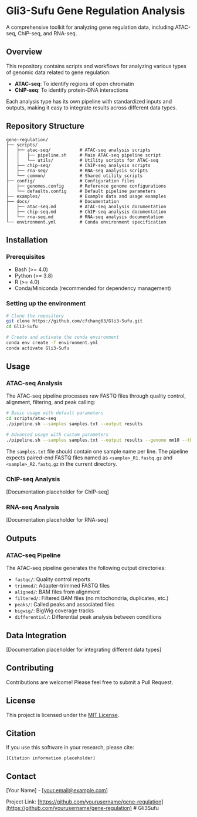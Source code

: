 # Gli3-Sufu Gene Regulation Analysis 

A comprehensive toolkit for analyzing gene regulation data, including ATAC-seq, ChIP-seq, and RNA-seq.

## Overview

This repository contains scripts and workflows for analyzing various types of genomic data related to gene regulation:

- **ATAC-seq**: To identify regions of open chromatin
- **ChIP-seq**: To identify protein-DNA interactions


Each analysis type has its own pipeline with standardized inputs and outputs, making it easy to integrate results across different data types.

## Repository Structure

```
gene-regulation/
├── scripts/
│   ├── atac-seq/           # ATAC-seq analysis scripts
│   │   ├── pipeline.sh     # Main ATAC-seq pipeline script
│   │   └── utils/          # Utility scripts for ATAC-seq
│   ├── chip-seq/           # ChIP-seq analysis scripts
│   ├── rna-seq/            # RNA-seq analysis scripts
│   └── common/             # Shared utility scripts
├── config/                 # Configuration files
│   ├── genomes.config      # Reference genome configurations
│   └── defaults.config     # Default pipeline parameters
├── examples/               # Example data and usage examples
├── docs/                   # Documentation
│   ├── atac-seq.md         # ATAC-seq analysis documentation
│   ├── chip-seq.md         # ChIP-seq analysis documentation
│   └── rna-seq.md          # RNA-seq analysis documentation
└── environment.yml         # Conda environment specification
```

## Installation

### Prerequisites

- Bash (>= 4.0)
- Python (>= 3.8)
- R (>= 4.0)
- Conda/Miniconda (recommended for dependency management)

### Setting up the environment

```bash
# Clone the repository
git clone https://github.com/cfchang63/Gli3-Sufu.git
cd Gli3-Sufu

# Create and activate the conda environment
conda env create -f environment.yml
conda activate Gli3-Sufu
```

## Usage

### ATAC-seq Analysis

The ATAC-seq pipeline processes raw FASTQ files through quality control, alignment, filtering, and peak calling:

```bash
# Basic usage with default parameters
cd scripts/atac-seq
./pipeline.sh --samples samples.txt --output results

# Advanced usage with custom parameters
./pipeline.sh --samples samples.txt --output results --genome mm10 --threads 16
```

The `samples.txt` file should contain one sample name per line. The pipeline expects paired-end FASTQ files named as `<sample>_R1.fastq.gz` and `<sample>_R2.fastq.gz` in the current directory.

### ChIP-seq Analysis

[Documentation placeholder for ChIP-seq]

### RNA-seq Analysis

[Documentation placeholder for RNA-seq]

## Outputs

### ATAC-seq Pipeline

The ATAC-seq pipeline generates the following output directories:

- `fastqc/`: Quality control reports
- `trimmed/`: Adapter-trimmed FASTQ files
- `aligned/`: BAM files from alignment
- `filtered/`: Filtered BAM files (no mitochondria, duplicates, etc.)
- `peaks/`: Called peaks and associated files
- `bigwig/`: BigWig coverage tracks
- `differential/`: Differential peak analysis between conditions

## Data Integration

[Documentation placeholder for integrating different data types]

## Contributing

Contributions are welcome! Please feel free to submit a Pull Request.

## License

This project is licensed under the [MIT License](LICENSE).

## Citation

If you use this software in your research, please cite:

```
[Citation information placeholder]
```

## Contact

[Your Name] - [your.email@example.com]

Project Link: [https://github.com/yourusername/gene-regulation](https://github.com/yourusername/gene-regulation)
#   G l i 3 S u f u  
 